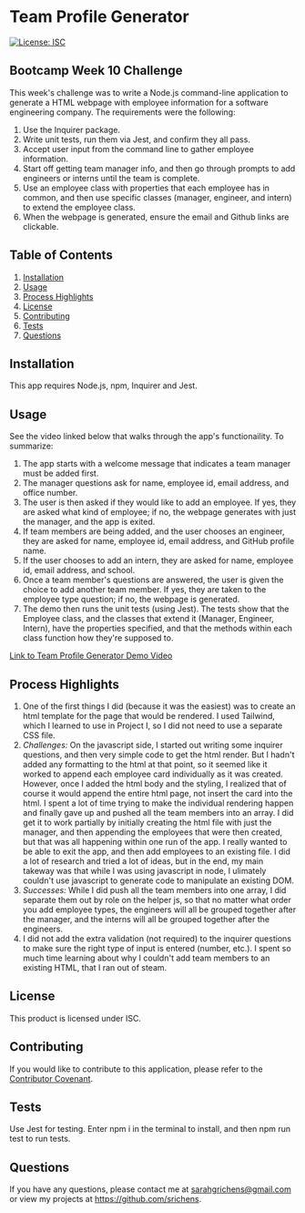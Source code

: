 # Team Profile Generator


[![License: ISC](https://img.shields.io/badge/License-ISC-blue.svg)](https://opensource.org/licenses/ISC)


## Bootcamp Week 10 Challenge
This week's challenge was to write a Node.js command-line application to generate a HTML webpage with employee information for a software engineering company. The requirements were the following:

1. Use the Inquirer package.
2. Write unit tests, run them via Jest, and confirm they all pass.
3. Accept user input from the command line to gather employee information.
4. Start off getting team manager info, and then go through prompts to add engineers or interns until the team is complete.
5. Use an employee class with properties that each employee has in common, and then use specific classes (manager, engineer, and intern) to extend the employee class.
6. When the webpage is generated, ensure the email and Github links are clickable.

## Table of Contents
1. [Installation](#installation)
2. [Usage](#usage)
3. [Process Highlights](#process-highlights)
4. [License](#license)
5. [Contributing](#contributing)
6. [Tests](#tests)
7. [Questions](#questions)

## Installation
This app requires Node.js, npm, Inquirer and Jest.

## Usage
See the video linked below that walks through the app's functionaility. To summarize:

1. The app starts with a welcome message that indicates a team manager must be added first.
2. The manager questions ask for name, employee id, email address, and office number.
3. The user is then asked if they would like to add an employee. If yes, they are asked what kind of employee; if no, the webpage generates with just the manager, and the app is exited.
4. If team members are being added, and the user chooses an engineer, they are asked for name, employee id, email address, and GitHub profile name.
5. If the user chooses to add an intern, they are asked for name, employee id, email address, and school.
6. Once a team member's questions are answered, the user is given the choice to add another team member. If yes, they are taken to the employee type question; if no, the webpage is generated.
7. The demo then runs the unit tests (using Jest). The tests show that the Employee class, and the classes that extend it (Manager, Engineer, Intern), have the properties specified, and that the methods within each class function how they're supposed to.

[Link to Team Profile Generator Demo Video](https://watch.screencastify.com/v/jnNQ8lVnp7A54nt7TnSU)

## Process Highlights
1. One of the first things I did (because it was the easiest) was to create an html template for the page that would be rendered. I used Tailwind, which I learned to use in Project I, so I did not need to use a separate CSS file. 
2. *Challenges:* On the javascript side, I started out writing some inquirer questions, and then very simple code to get the html render. But I hadn't added any formatting to the html at that point, so it seemed like it worked to append each employee card individually as it was created. However, once I added the html body and the styling, I realized that of course it would append the entire html page, not insert the card into the html. I spent a lot of time trying to make the individual rendering happen and finally gave up and pushed all the team members into an array. I did get it to work partially by initially creating the html file with just the manager, and then appending the employees that were then created, but that was all happening within one run of the app. I really wanted to be able to exit the app, and then add employees to an existing file. I did a lot of research and tried a lot of ideas, but in the end, my main takeway was that while I was using javascript in node, I ulimately couldn't use javascript to generate code to manipulate an existing DOM.
3. *Successes:* While I did push all the team members into one array, I did separate them out by role on the helper js, so that no matter what order you add employee types, the engineers will all be grouped together after the manager, and the interns will all be grouped together after the engineers.
4. I did not add the extra validation (not required) to the inquirer questions to make sure the right type of input is entered (number, etc.). I spent so much time learning about why I couldn't add team members to an existing HTML, that I ran out of steam.

## License
This product is licensed under ISC.

## Contributing
If you would like to contribute to this application, please refer to the [Contributor Covenant](https://www.contributor-covenant.org/).

## Tests
Use Jest for testing. Enter npm i in the terminal to install, and then npm run test to run tests.

## Questions
If you have any questions, please contact me at sarahgrichens@gmail.com or view my projects at https://github.com/srichens.
